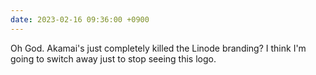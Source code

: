 ```yaml
---
date: 2023-02-16 09:36:00 +0900
---
```


Oh God. Akamai's just completely killed the Linode branding? I think I'm going to switch away just to stop seeing this logo.
